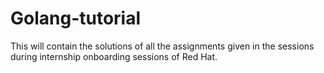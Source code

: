 # Golang-tutorial
This will contain the solutions of all the assignments given in the sessions during internship onboarding sessions of Red Hat.
